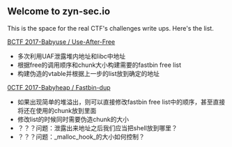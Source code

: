## Welcome to zyn-sec.io

This is the space for the real CTF's challenges write ups. Here's the list.

[BCTF 2017-Babyuse / Use-After-Free](https://zyn-sec.github.io/BCTF-Babyuse)
	
 - 多次利用UAF泄露堆内地址和libc中地址
 - 根据free的调用顺序和chunk大小构建需要的fastbin free list
 - 构建伪造的vtable并根据上一步的list放到确定的地址

[0CTF 2017-Babyheap / Fastbin-dup](https://zyn-sec.github.io/0CTF-Babyheap)

 - 如果出现简单的堆溢出，则可以直接修改fastbin free list中的顺序，甚至直接将还在使用的chunk放到里面
 - 修改list的时候同时需要伪造chunk的大小
 - ？？？问题：泄露出来地址之后我们应当把shell放到哪里？
 - ？？？问题：_malloc_hook_的大小如何控制？
